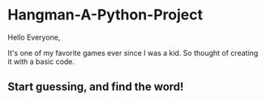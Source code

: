 # Hangman-A-Python-Project

Hello Everyone, 

It's one of my favorite games ever since I was a kid. So thought of creating it with a basic code.

## Start guessing, and find the word!
